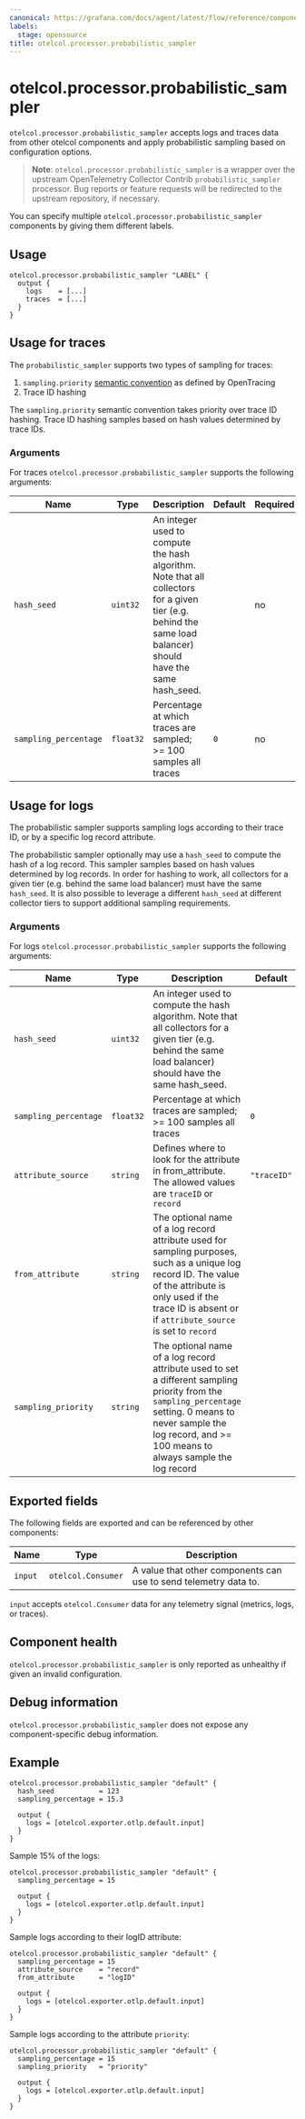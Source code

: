 ```yaml
---
canonical: https://grafana.com/docs/agent/latest/flow/reference/components/otelcol.processor.probabilistic_sampler/
labels:
  stage: opensource
title: otelcol.processor.probabilistic_sampler
---
```


# otelcol.processor.probabilistic_sampler

`otelcol.processor.probabilistic_sampler` accepts logs and traces data from other otelcol components and apply probabilistic sampling based on configuration options.

> **Note**: `otelcol.processor.probabilistic_sampler` is a wrapper over the upstream
> OpenTelemetry Collector Contrib `probabilistic_sampler` processor. Bug reports or feature
> requests will be redirected to the upstream repository, if necessary.

You can specify multiple `otelcol.processor.probabilistic_sampler` components by giving them
different labels.

## Usage

```river
otelcol.processor.probabilistic_sampler "LABEL" {
  output {
    logs    = [...]
    traces  = [...]
  }
}
```

## Usage for traces

The `probabilistic_sampler` supports two types of sampling for traces: 
1. `sampling.priority` [semantic
   convention](https://github.com/opentracing/specification/blob/master/semantic_conventions.md#span-tags-table) as defined by OpenTracing
2. Trace ID hashing

The `sampling.priority` semantic convention takes priority over trace ID hashing. 
Trace ID hashing samples based on hash values determined by trace IDs.

### Arguments

For traces `otelcol.processor.probabilistic_sampler` supports the following arguments:

Name | Type     | Description | Default | Required
---- |----------| ----------- |---------| --------
`hash_seed`               | `uint32` | An integer used to compute the hash algorithm. Note that all collectors for a given tier (e.g. behind the same load balancer) should have the same hash_seed. |         | no
`sampling_percentage`     | `float32`| Percentage at which traces are sampled; >= 100 samples all traces | `0`     | no

## Usage for logs

The probabilistic sampler supports sampling logs according to their trace ID, or by a specific log record attribute.

The probabilistic sampler optionally may use a `hash_seed` to compute the hash of a log record.
This sampler samples based on hash values determined by log records. In order for hashing to work, all collectors for a given tier (e.g. behind the same load balancer) must have the same `hash_seed`. It is also possible to leverage a different `hash_seed` at different collector tiers to support additional sampling requirements.

### Arguments

For logs `otelcol.processor.probabilistic_sampler` supports the following arguments:

Name | Type      | Description | Default | Required
---- |-----------| ----------- |---------| --------
`hash_seed`               | `uint32`  | An integer used to compute the hash algorithm. Note that all collectors for a given tier (e.g. behind the same load balancer) should have the same hash_seed. |         | no
`sampling_percentage`     | `float32` | Percentage at which traces are sampled; >= 100 samples all traces | `0`     | no
`attribute_source`        | `string`  | Defines where to look for the attribute in from_attribute. The allowed values are `traceID` or `record` | `"traceID"`  | no
`from_attribute`          | `string`  | The optional name of a log record attribute used for sampling purposes, such as a unique log record ID. The value of the attribute is only used if the trace ID is absent or if `attribute_source` is set to `record` | | no
`sampling_priority`       | `string`  | The optional name of a log record attribute used to set a different sampling priority from the `sampling_percentage` setting. 0 means to never sample the log record, and >= 100 means to always sample the log record | | no

## Exported fields

The following fields are exported and can be referenced by other components:

Name | Type | Description
---- | ---- | -----------
`input` | `otelcol.Consumer` | A value that other components can use to send telemetry data to.

`input` accepts `otelcol.Consumer` data for any telemetry signal (metrics,
logs, or traces).

## Component health

`otelcol.processor.probabilistic_sampler` is only reported as unhealthy if given an invalid
configuration.

## Debug information

`otelcol.processor.probabilistic_sampler` does not expose any component-specific debug
information.

## Example

```river
otelcol.processor.probabilistic_sampler "default" {
  hash_seed           = 123
  sampling_percentage = 15.3

  output {
    logs = [otelcol.exporter.otlp.default.input]
  }
}
```

Sample 15% of the logs:

```river
otelcol.processor.probabilistic_sampler "default" {
  sampling_percentage = 15

  output {
    logs = [otelcol.exporter.otlp.default.input]
  }
}
```

Sample logs according to their logID attribute:

```river
otelcol.processor.probabilistic_sampler "default" {
  sampling_percentage = 15
  attribute_source    = "record"
  from_attribute      = "logID"

  output {
    logs = [otelcol.exporter.otlp.default.input]
  }
}
```

Sample logs according to the attribute `priority`:

```river
otelcol.processor.probabilistic_sampler "default" {
  sampling_percentage = 15
  sampling_priority   = "priority"

  output {
    logs = [otelcol.exporter.otlp.default.input]
  }
}
```

